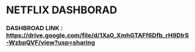 # NETFLIX DASHBORAD

### DASHBROAD LINK : https://drive.google.com/file/d/1Xa0_XmhGTAFf6Dfb_rH9DlrS-WzbpQVF/view?usp=sharing
